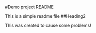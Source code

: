 #Demo project README

This is a simple readme file
##Heading2

This was created to cause some problems!
